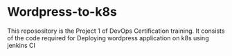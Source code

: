 # Wordpress-to-k8s

This reposository is the Project 1 of DevOps Certification training.
It consists of the code required for Deploying wordpress application on k8s using jenkins CI
